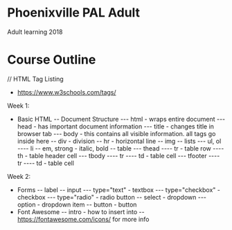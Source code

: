 # Phoenixville PAL Adult
Adult learning 2018

# Course Outline
// HTML Tag Listing
- https://www.w3schools.com/tags/

Week 1:
- Basic HTML
-- Document Structure
--- html - wraps entire document
--- head - has important document information
--- title - changes title in browser tab
--- body - this contains all visible information. all tags go inside here
-- div - division
-- hr - horizontal line
-- img
-- lists
--- ul, ol
---- li
-- em, strong - italic, bold
-- table
--- thead
---- tr - table row
---- th - table header cell
--- tbody
---- tr
---- td - table cell
--- tfooter
---- tr
---- td - table cell

Week 2:
- Forms
-- label
-- input
--- type="text" - textbox
--- type="checkbox" - checkbox
--- type="radio" - radio button
-- select - dropdown
--- option - dropdown item
-- button - button
- Font Awesome
-- intro - how to insert into <head>
-- https://fontawesome.com/icons/ for more info


